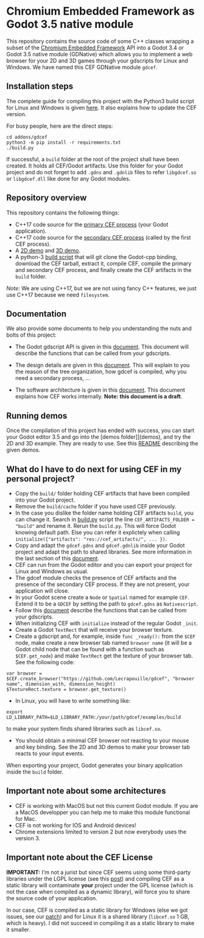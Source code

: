 # Chromium Embedded Framework as Godot 3.5 native module

This repository contains the source code of some C++ classes wrapping a subset
of the [Chromium Embedded Framework](https://bitbucket.org/chromiumembedded/cef/wiki/Home)
API into a Godot 3.4 or Godot 3.5 native module (GDNative) which allows you to
implement a web browser for your 2D and 3D games through your gdscripts for
Linux and Windows. We have named this CEF GDNative module `gdcef`.

## Installation steps

The complete guide for compiling this project with the Python3 build script for Linux and Windows
is given [here](doc/installation.md). It also explains how to update the CEF version.

For busy people, here are the direct steps:

```
cd addons/gdcef
python3 -m pip install -r requirements.txt
./build.py
```

If successful, a `build` folder at the root of the project shall have been created.
It holds all CEF/Godot artifacts. Use this folder for your Godot project and do not
forget to add `.gdns` and `.gdnlib` files to refer `libgdcef.so` or `libgdcef.dll`
like done for any Godot modules.

## Repository overview

This repository contains the following things:
- C++17 code source for the [primary CEF process](gdcef/) (your
  Godot application).
- C++17 code source for the [secondary CEF process](subprocess/)
  (called by the first CEF process).
- A [2D demo](demos/2D/) and [3D demo](demos/3D/).
- A python-3 [build script](build.py) that will git clone the
  Godot-cpp binding, download the CEF tarball, extract it, compile CEF, compile the primary and
  secondary CEF process, and finally create the CEF artifacts in the `build` folder.

*Note:* We are using C++17, but we are not using fancy C++ features, we just
use C++17 because we need `filesystem`.

## Documentation

We also provide some documents to help you understanding the nuts and bolts of this project:

- The Godot gdscript API is given in this [document](doc/API.md).
  This document will describe the functions that can be called from your gdscripts.

- The design details are given in this
  [document](doc/detailsdesign.md). This will explain to you
  the reason of the tree organization, how gdcef is compiled, why you need a
  secondary process, ...

- The software architecture is given in this
  [document](doc/architecture.md). This document explains how CEF
  works internally. **Note: this document is a draft**.

## Running demos

Once the compilation of this project has ended with success, you
can start your Godot editor 3.5 and go into the [demos folder]](demos), and try the
2D and 3D example. They are ready to use. See this [README](demos/README.md)
describing the given demos.

## What do I have to do next for using CEF in my personal project?

- Copy the `build/` folder holding CEF artifacts that have been compiled into
  your Godot project.
- Remove the `build/cache` folder if you have used CEF previously.
- In the case you dislike the folder name holding CEF artifacts `build`, you can change it.
  Search in [build.py](../build.py) script the line `CEF_ARTIFACTS_FOLDER = "build"`
  and rename it. Rerun the `build.py`. This will force Godot knowing default path.
  Else you can refer it explictely when calling `initialize({"artifacts": "res://cef_artifacts/", ... })`.
- Copy and adapt the `gdcef.gdns` and `gdcef.gdnlib` inside your Godot
  project and adapt the path to shared libraries. See more information in the last
  section of this [document](doc/detailsdesign.md).
- CEF can run from the Godot editor and you can export your project for Linux
  and Windows as usual.
- The gdcef module checks the presence of CEF artifacts and the presence of the
  secondary CEF process.  If they are not present, your application will close.
- In your Godot scene create a `Node` or `Spatial` named for example
  `CEF`. Extend it to be a `GDCEF` by setting the path to `gdcef.gdns` as
  `Nativescript`.
- Follow this [document](doc/API.md) describe the functions that can be called from your gdscripts.
- When initializing CEF with `initialize` instead of the regular Godot `_init`.
- Create a Godot `TextRect` that will receive your browser texture.
- Create a gdscript and, for example, inside `func _ready():` from the `$CEF`
  node, make create a new browser tab named `browser name` (it will be a Godot
  child node that can be found with a function such as `$CEF.get_node`) and make
  `TextRect` get the texture of your browser tab. See the following code:

```
var browser = $CEF.create_browser("https://github.com/Lecrapouille/gdcef", "browser name", dimension_with, dimension_height)
$TextureRect.texture = browser.get_texture()
```
- In Linux, you will have to write something like:
```
export LD_LIBRARY_PATH=$LD_LIBRARY_PATH:/your/path/gdcef/examples/build
```

to make your system finds shared libraries such as `libcef.so`.

- You should obtain a minimal CEF browser not reacting to your mouse and key
binding. See the 2D and 3D demos to make your browser tab reacts to your input events.

When exporting your project, Godot generates your binary application inside
the `build` folder.

## Important note about some architectures

- CEF is working with MacOS but not this current Godot module. If you are a MacOS developper
  you can help me to make this module functional for Mac.
- CEF is not working for IOS and Android devices!
- Chrome extensions limited to version 2 but now everybody uses the version 3.

## Important note about the CEF License

**IMPORTANT:** I'm not a jurist but since CEF seems using some third-party
libraries under the LGPL license (see this
[post](https://www.magpcss.org/ceforum/viewtopic.php?f=6&t=11182)) and compiling
CEF as a static library will contaminate **your** project under the GPL license
(which is not the case when compiled as a dynamic library), will force you
to share the source code of your application.

In our case, CEF is compiled as a static library for Windows (else we got issues,
see our [patch](patches/CEF/win/)) and for Linux it is a shared library (`libcef.so`
1 GB, which is heavy). I did not succeed in compiling it as a static library to make it
smaller.

